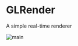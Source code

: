 # GLRender
A simple real-time renderer

![main](https://user-images.githubusercontent.com/55482286/197383110-d5e5bf2f-e229-4b74-b173-5f5b56347381.jpg)
